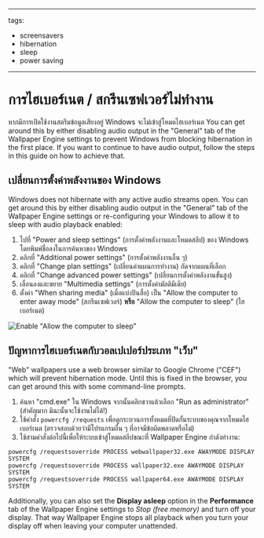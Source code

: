 - - -
  tags:
  - screensavers
  - hibernation
  - sleep
  - power saving
- - -

# การไฮเบอร์เนต / สกรีนเซฟเวอร์ไม่ทำงาน

หากมีการเปิดใช้งานสตรีมข้อมูลเสียงอยู่ Windows จะไม่เข้าสู่โหมดไฮเบอร์เนต You can get around this by either disabling audio output in the "General" tab of the Wallpaper Engine settings to prevent Windows from blocking hibernation in the first place. If you want to continue to have audio output, follow the steps in this guide on how to achieve that.

## เปลี่ยนการตั้งค่าพลังงานของ Windows

Windows does not hibernate with any active audio streams open. You can get around this by either disabling audio output in the "General" tab of the Wallpaper Engine settings or re-configuring your Windows to allow it to sleep with audio playback enabled:

1. ไปที่ "Power and sleep settings" (การตั้งค่าพลังงานและโหมดสลีป) ของ Windows โดยพิมพ์ชื่อลงในการค้นหาของ Windows
2. คลิกที่ "Additional power settings" (การตั้งค่าพลังงานอื่น ๆ)
3. คลิกที่ "Change plan settings" (เปลี่ยนค่าแผนการทำงาน) ถัดจากแผนที่เลือก
4. คลิกที่ "Change advanced power settings" (เปลี่ยนการตั้งค่าพลังงานขั้นสูง)
5. เลื่อนลงและขยาย "Multimedia settings" (การตั้งค่ามัลติมีเดีย)
6. ตั้งค่า "When sharing media" (เมื่อแบ่งปันสื่อ) เป็น "Allow the computer to enter away mode" (สกรีนเซฟเวอร์) **หรือ** "Allow the computer to sleep" (ไฮเบอร์เนต)

![Enable "Allow the computer to sleep"](./power.gif)

## ปัญหาการไฮเบอร์เนตกับวอลเปเปอร์ประเภท "เว็บ"

"Web" wallpapers use a web browser similar to Google Chrome ("CEF") which will prevent hibernation mode. Until this is fixed in the browser, you can get around this with some command-line prompts.

1. ค้นหา "cmd.exe" ใน Windows จากนั้นคลิกขวาแล้วเลือก "Run as administrator" (สำคัญมาก มิฉะนั้นจะใช้งานไม่ได้!)
2. ใช้คำสั่ง `powercfg /requests` เพื่อดูกระบวนการทั้งหมดที่ปิดกั้นระบบของคุณจากโหมดไฮเบอร์เนต (ตรวจสอบด้วยว่ามีโปรแกรมอื่น ๆ ที่อาจมีข้อผิดพลาดหรือไม่)
3. ใช้สามคำสั่งต่อไปนี้เพื่อให้ระบบเข้าสู่โหมดสลีปขณะที่ Wallpaper Engine กำลังทำงาน:

```
powercfg /requestsoverride PROCESS webwallpaper32.exe AWAYMODE DISPLAY SYSTEM
powercfg /requestsoverride PROCESS wallpaper32.exe AWAYMODE DISPLAY SYSTEM
powercfg /requestsoverride PROCESS wallpaper64.exe AWAYMODE DISPLAY SYSTEM
```

Additionally, you can also set the **Display asleep** option in the **Performance** tab of the Wallpaper Engine settings to *Stop (free memory)* and turn off your display. That way Wallpaper Engine stops all playback when you turn your display off when leaving your computer unattended.